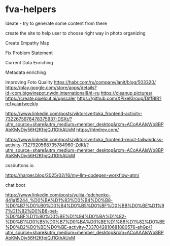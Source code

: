 # fva-helpers

Ideate - try to generate some content from there

create the site to help user to choose right way in photo organizing

Create Empathy Map

Fix Problem Statement

Current Data Enriching

   Metadata enriching

   Improving Foto Quality
      https://habr.com/ru/company/lanit/blog/503320/
      https://play.google.com/store/apps/details?id=com.bigwinepot.nwdn.international&hl=ru
      https://cleanup.pictures/
      https://create.pixelcut.ai/upscaler 
https://github.com/XPixelGroup/DiffBIR?ref=aiartweekly

https://www.linkedin.com/posts/viktorsvertoka_frontend-activity-7322675976478375937-DSXt/?utm_source=share&utm_medium=member_desktop&rcm=ACoAAAlsWb8BPAbKMyDiy56H2KfpjQJ1GthAUxM
https://htmlrev.com/

https://www.linkedin.com/posts/viktorsvertoka_frontend-react-tailwindcss-activity-7327920568735784960-ZdKI/?utm_source=share&utm_medium=member_desktop&rcm=ACoAAAlsWb8BPAbKMyDiy56H2KfpjQJ1GthAUxM
 
 cssbuttons.io.

 https://harper.blog/2025/02/16/my-llm-codegen-workflow-atm/

chat boot

https://www.linkedin.com/posts/yuliia-fedchenko-441a15244_%D0%BA%D1%83%D0%B4%D0%B8-%D0%B7%D0%B0%D0%B4%D0%B5%D0%BF%D0%BB%D0%BE%D1%97%D1%82%D0%B8-pet-%D0%BF%D1%80%D0%BE%D1%94%D0%BA%D1%82-%D0%B1%D0%B5%D0%B7%D0%BA%D0%BE%D1%88%D1%82%D0%BE%D0%B2%D0%BD%D0%BE-activity-7337042810681880576-ehGp/?utm_source=share&utm_medium=member_desktop&rcm=ACoAAAlsWb8BPAbKMyDiy56H2KfpjQJ1GthAUxM


